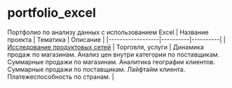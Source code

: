 # portfolio_excel
Портфолио по анализу данных с использованием Excel
| Название проекта | Тематика | Описание |
|------------------|----------|----------|
| [Исследование продуктовых сетей](https://docs.google.com/spreadsheets/d/17ntk3nm9tWVamPW6UV1cNOpS1NUpC7H1?rtpof=true&usp=drive_fs) | Торговля, услуги | Динамика продаж по магазинам. Анализ цен внутри категории по поставщикам. Суммарные продажи по магазинам. Аналитика географии клиентов. Суммарные продажи по поставщикам. Лайфтайм клиента. Платежеспособность по странам. |
